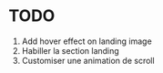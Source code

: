 # TODO

1. Add hover effect on landing image
2. Habiller la section landing
3. Customiser une animation de scroll
